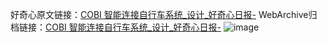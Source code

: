 好奇心原文链接：[COBI 智能连接自行车系统_设计_好奇心日报-](https://www.qdaily.com/articles/4255.html)
WebArchive归档链接：[COBI 智能连接自行车系统_设计_好奇心日报-](http://web.archive.org/web/20190623154055/https://www.qdaily.com/articles/4255.html)
![image](http://ww3.sinaimg.cn/large/007d5XDpgy1g3vf13mmr6j30u01lyqfe)